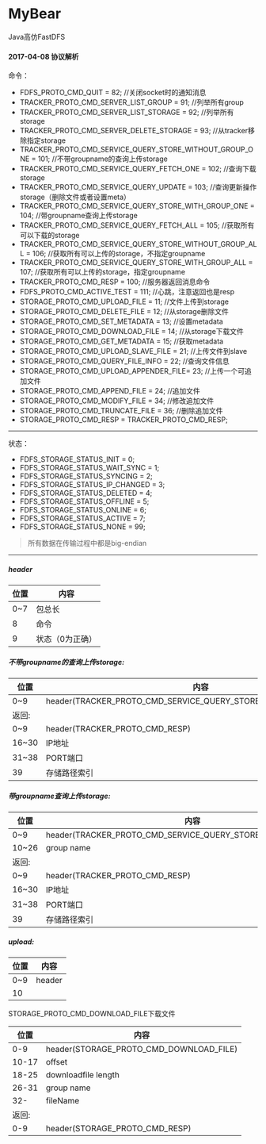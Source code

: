 # MyBear
Java高仿FastDFS

#### 2017-04-08 协议解析
命令：
* FDFS_PROTO_CMD_QUIT      = 82;                                 //关闭socket时的通知消息
* TRACKER_PROTO_CMD_SERVER_LIST_GROUP     = 91;                  //列举所有group
* TRACKER_PROTO_CMD_SERVER_LIST_STORAGE   = 92;                  //列举所有storage
* TRACKER_PROTO_CMD_SERVER_DELETE_STORAGE = 93;                  //从tracker移除指定storage
* TRACKER_PROTO_CMD_SERVICE_QUERY_STORE_WITHOUT_GROUP_ONE = 101; //不带groupname的查询上传storage
* TRACKER_PROTO_CMD_SERVICE_QUERY_FETCH_ONE = 102;               //查询下载storage
* TRACKER_PROTO_CMD_SERVICE_QUERY_UPDATE = 103;                  //查询更新操作storage（删除文件或者设置meta）
* TRACKER_PROTO_CMD_SERVICE_QUERY_STORE_WITH_GROUP_ONE = 104;    //带groupname查询上传storage
* TRACKER_PROTO_CMD_SERVICE_QUERY_FETCH_ALL = 105;               //获取所有可以下载的storage
* TRACKER_PROTO_CMD_SERVICE_QUERY_STORE_WITHOUT_GROUP_ALL = 106; //获取所有可以上传的storage，不指定groupname
* TRACKER_PROTO_CMD_SERVICE_QUERY_STORE_WITH_GROUP_ALL = 107;    //获取所有可以上传的storage，指定groupname
* TRACKER_PROTO_CMD_RESP = 100;                                  //服务器返回消息命令
* FDFS_PROTO_CMD_ACTIVE_TEST = 111;                              //心跳，注意返回也是resp
* STORAGE_PROTO_CMD_UPLOAD_FILE  = 11;                           //文件上传到storage
* STORAGE_PROTO_CMD_DELETE_FILE	= 12;                           //从storage删除文件
* STORAGE_PROTO_CMD_SET_METADATA	 = 13;                          //设置metadata
* STORAGE_PROTO_CMD_DOWNLOAD_FILE = 14;                          //从storage下载文件
* STORAGE_PROTO_CMD_GET_METADATA	 = 15;                          //获取metadata
* STORAGE_PROTO_CMD_UPLOAD_SLAVE_FILE   = 21;                    //上传文件到slave
* STORAGE_PROTO_CMD_QUERY_FILE_INFO     = 22;                    //查询文件信息
* STORAGE_PROTO_CMD_UPLOAD_APPENDER_FILE= 23;                    //上传一个可追加文件
* STORAGE_PROTO_CMD_APPEND_FILE         = 24;                    //追加文件
* STORAGE_PROTO_CMD_MODIFY_FILE         = 34;                    //修改追加文件
* STORAGE_PROTO_CMD_TRUNCATE_FILE       = 36;                    //删除追加文件
* STORAGE_PROTO_CMD_RESP	 = TRACKER_PROTO_CMD_RESP;
---
状态：
* FDFS_STORAGE_STATUS_INIT        = 0;
* FDFS_STORAGE_STATUS_WAIT_SYNC   = 1;
* FDFS_STORAGE_STATUS_SYNCING     = 2;
* FDFS_STORAGE_STATUS_IP_CHANGED  = 3;
* FDFS_STORAGE_STATUS_DELETED     = 4;
* FDFS_STORAGE_STATUS_OFFLINE     = 5;
* FDFS_STORAGE_STATUS_ONLINE      = 6;
* FDFS_STORAGE_STATUS_ACTIVE      = 7;
* FDFS_STORAGE_STATUS_NONE        = 99;

> 所有数据在传输过程中都是big-endian

---

##### header

位置 | 内容
---- | ------
0~7 | 包总长       
8  | 命令         
9  | 状态（0为正确）

##### 不带groupname的查询上传storage:

位置 | 内容
---- | ------
0~9  | header(TRACKER_PROTO_CMD_SERVICE_QUERY_STORE_WITHOUT_GROUP_ONE)
返回: |
0~9  | header(TRACKER_PROTO_CMD_RESP)
16~30 |IP地址
31~38 |PORT端口
39    |存储路径索引

##### 带groupname查询上传storage:

位置 | 内容
---- | ------
0~9   |header(TRACKER_PROTO_CMD_SERVICE_QUERY_STORE_WITH_GROUP_ONE)
10~26 |group name
返回:|
0~9   |header(TRACKER_PROTO_CMD_RESP)
16~30 |IP地址
31~38 |PORT端口
39    |存储路径索引

##### upload:

位置 | 内容
---- | ------
0~9   | header
10    |

STORAGE_PROTO_CMD_DOWNLOAD_FILE下载文件  

|位置|内容|
|----|----|
|0-9 |header(STORAGE_PROTO_CMD_DOWNLOAD_FILE)|
|10-17|offset|
|18-25|downloadfile length|
|26-31|group name|
|32-  |fileName|
|返回:|        |
|0-9  |header(STORAGE_PROTO_CMD_RESP)|


